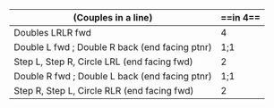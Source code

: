 |(Couples in a line) |==in 4==|
|----|-----|
|Doubles LRLR fwd |4|
| Double L fwd ; Double R back (end facing ptnr)| 1;1|
|Step L, Step R, Circle LRL (end facing fwd)| 2|
|Double R fwd ; Double L back (end facing ptnr)| 1;1|
|Step R, Step L, Circle RLR (end facing fwd) | 2|
